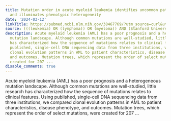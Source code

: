 ```yaml
---
title: Mutation order in acute myeloid leukemia identifies uncommon patterns of evolution
  and illuminates phenotypic heterogeneity
date: '2024-03-12'
linkTitle: https://pubmed.ncbi.nlm.nih.gov/38467769/?utm_source=curl&utm_medium=rss&utm_campaign=pubmed-2&utm_content=1Rkszs2HVZ2RHP33OibaNFew6VK-LzjJWTD4GwmLlk8B-wCceh&fc=20220923065203&ff=20240313180649&v=2.18.0.post9+e462414
source: (((leukemia) OR (lymphoma)) OR (myeloma)) AND (Stanford University[Affiliation])
description: Acute myeloid leukemia (AML) has a poor prognosis and a heterogeneous
  mutation landscape. Although common mutations are well-studied, little research
  has characterized how the sequence of mutations relates to clinical features. Using
  published, single-cell DNA sequencing data from three institutions, we compared
  clonal evolution patterns in AML to patient characteristics, disease phenotype,
  and outcomes. Mutation trees, which represent the order of select mutations, were
  created for 207 ...
disable_comments: true
---
```

Acute myeloid leukemia (AML) has a poor prognosis and a heterogeneous mutation landscape. Although common mutations are well-studied, little research has characterized how the sequence of mutations relates to clinical features. Using published, single-cell DNA sequencing data from three institutions, we compared clonal evolution patterns in AML to patient characteristics, disease phenotype, and outcomes. Mutation trees, which represent the order of select mutations, were created for 207 ...